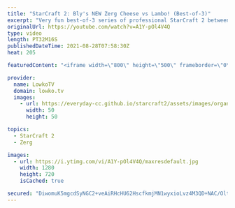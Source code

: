 ```yaml
---
title: "StarCraft 2: Bly's NEW Zerg Cheese vs Lambo! (Best-of-3)"
excerpt: "Very fun best-of-3 series of professional StarCraft 2 between Lambo and Bly. It turns out that Bly has got some spicy new builds for the Zerg versus Zerg match up.  Bly's YouTube channel: https://www.youtube.com/c/BlyOnFire Lambo's YouTube channel: https://www.youtube.com/c/LamboSC2  Support my work"
originalUrl: https://youtube.com/watch?v=A1Y-pOl4V4Q
type: video
length: PT32M16S
publishedDateTime: 2021-08-28T07:58:30Z
heat: 205

featuredContent: "<iframe width=\"800\" height=\"500\" frameborder=\"0\" src=\"https://www.youtube.com/embed/A1Y-pOl4V4Q\" allow=\"accelerometer; autoplay; encrypted-media; gyroscope; picture-in-picture\" allowfullscreen></iframe>"

provider:
  name: LowkoTV
  domain: lowko.tv
  images:
    - url: https://everyday-cc.github.io/starcraft2/assets/images/organizations/lowko.tv-50x50.jpg
      width: 50
      height: 50

topics:
  - StarCraft 2
  - Zerg

images:
  - url: https://i.ytimg.com/vi/A1Y-pOl4V4Q/maxresdefault.jpg
    width: 1280
    height: 720
    isCached: true

secured: "DiwomuK5mgcdSyNGC2+veAiRHcHU62HscfkmjMN1wyxioLvz4M3QD+NAC/OltPxeUjgLwBWFqqLAGX6zMq6VC+2yqYAiAO8bDNcNcyY4MfThb3BOSYm/Q7Q5pbZbUhX/m1H6mgeG9RqLXTtmir1PhJHpVpW4WXrVWWtoBRoA1/t6E1A1u10b+NwnAc7AYwSSHZ3g+O9y6ftR+V7bhkUIQRjDnHVdHeGz+4UThhtNfZdIauQ33czP9qa5nw17Gaq3SWpUOU+56U4qN0EbuxYMk2XFy92KxR6Xofq6ROV4Qn1xO9qjnkMszgklgCHLikCSnpC4wd37ghxJew+R6/oNIbYGxuEC8MetbhmIcXeAiaU8rKpKTJlnotGoaSKmvetoGy0rFJJyp7sDBht5X1xnAE5ig4s7fPbyghnNxfgwvhZ2MKDXY3UanSW+A53QdB8H;1THoXNAoFgg5sWia4BWuuA=="
---
```


